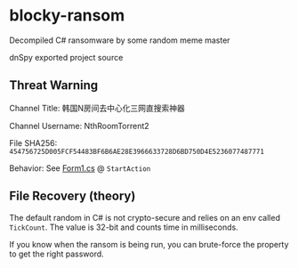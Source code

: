 # blocky-ransom

Decompiled C# ransomware by some random meme master 

dnSpy exported project source

## Threat Warning

Channel Title: 韩国N房间去中心化三网直搜索神器

Channel Username: NthRoomTorrent2

File SHA256: `454756725D005FCF54483BF6B6AE28E3966633728D6BD750D4E5236077487771`

Behavior: See [Form1.cs](https://github.com/ESUAdmin/blocky-ransom/blob/master/blocky/Form1.cs) @ `StartAction`

## File Recovery (theory)

The default random in C# is not crypto-secure and relies on an env called `TickCount`. The value is 32-bit and counts time in milliseconds.

If you know when the ransom is being run, you can brute-force the property to get the right password.
